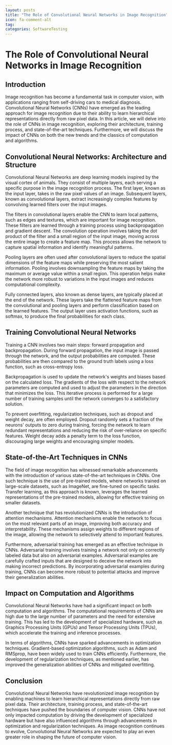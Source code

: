 ```yaml
---
layout: posts
title: "The Role of Convolutional Neural Networks in Image Recognition"
icon: fa-comment-alt
tag:      
categories: SoftwareTesting
---
```



# The Role of Convolutional Neural Networks in Image Recognition

## Introduction

Image recognition has become a fundamental task in computer vision, with applications ranging from self-driving cars to medical diagnosis. Convolutional Neural Networks (CNNs) have emerged as the leading approach for image recognition due to their ability to learn hierarchical representations directly from raw pixel data. In this article, we will delve into the role of CNNs in image recognition, exploring their architecture, training process, and state-of-the-art techniques. Furthermore, we will discuss the impact of CNNs on both the new trends and the classics of computation and algorithms.

## Convolutional Neural Networks: Architecture and Structure

Convolutional Neural Networks are deep learning models inspired by the visual cortex of animals. They consist of multiple layers, each serving a specific purpose in the image recognition process. The first layer, known as the input layer, takes in the raw pixel values of an image. Subsequent layers, known as convolutional layers, extract increasingly complex features by convolving learned filters over the input images.

The filters in convolutional layers enable the CNN to learn local patterns, such as edges and textures, which are important for image recognition. These filters are learned through a training process using backpropagation and gradient descent. The convolution operation involves taking the dot product of the filter and a small region of the input image, moving across the entire image to create a feature map. This process allows the network to capture spatial information and identify meaningful patterns.

Pooling layers are often used after convolutional layers to reduce the spatial dimensions of the feature maps while preserving the most salient information. Pooling involves downsampling the feature maps by taking the maximum or average value within a small region. This operation helps make the network more robust to variations in the input images and reduces computational complexity.

Fully connected layers, also known as dense layers, are typically placed at the end of the network. These layers take the flattened feature maps from the convolutional and pooling layers and perform classification based on the learned features. The output layer uses activation functions, such as softmax, to produce the final probabilities for each class.

## Training Convolutional Neural Networks

Training a CNN involves two main steps: forward propagation and backpropagation. During forward propagation, the input image is passed through the network, and the output probabilities are computed. These probabilities are then compared to the ground truth labels using a loss function, such as cross-entropy loss.

Backpropagation is used to update the network's weights and biases based on the calculated loss. The gradients of the loss with respect to the network parameters are computed and used to adjust the parameters in the direction that minimizes the loss. This iterative process is performed for a large number of training samples until the network converges to a satisfactory solution.

To prevent overfitting, regularization techniques, such as dropout and weight decay, are often employed. Dropout randomly sets a fraction of the neurons' outputs to zero during training, forcing the network to learn redundant representations and reducing the risk of over-reliance on specific features. Weight decay adds a penalty term to the loss function, discouraging large weights and encouraging simpler models.

## State-of-the-Art Techniques in CNNs

The field of image recognition has witnessed remarkable advancements with the introduction of various state-of-the-art techniques in CNNs. One such technique is the use of pre-trained models, where networks trained on large-scale datasets, such as ImageNet, are fine-tuned on specific tasks. Transfer learning, as this approach is known, leverages the learned representations of the pre-trained models, allowing for effective training on smaller datasets.

Another technique that has revolutionized CNNs is the introduction of attention mechanisms. Attention mechanisms enable the network to focus on the most relevant parts of an image, improving both accuracy and interpretability. These mechanisms assign weights to different regions of the image, allowing the network to selectively attend to important features.

Furthermore, adversarial training has emerged as an effective technique in CNNs. Adversarial training involves training a network not only on correctly labeled data but also on adversarial examples. Adversarial examples are carefully crafted inputs that are designed to deceive the network into making incorrect predictions. By incorporating adversarial examples during training, CNNs can become more robust to potential attacks and improve their generalization abilities.

## Impact on Computation and Algorithms

Convolutional Neural Networks have had a significant impact on both computation and algorithms. The computational requirements of CNNs are high due to the large number of parameters and the need for extensive training. This has led to the development of specialized hardware, such as Graphics Processing Units (GPUs) and Tensor Processing Units (TPUs), which accelerate the training and inference processes.

In terms of algorithms, CNNs have sparked advancements in optimization techniques. Gradient-based optimization algorithms, such as Adam and RMSprop, have been widely used to train CNNs efficiently. Furthermore, the development of regularization techniques, as mentioned earlier, has improved the generalization abilities of CNNs and mitigated overfitting.

## Conclusion

Convolutional Neural Networks have revolutionized image recognition by enabling machines to learn hierarchical representations directly from raw pixel data. Their architecture, training process, and state-of-the-art techniques have pushed the boundaries of computer vision. CNNs have not only impacted computation by driving the development of specialized hardware but have also influenced algorithms through advancements in optimization and regularization techniques. As image recognition continues to evolve, Convolutional Neural Networks are expected to play an even greater role in shaping the future of computer vision.